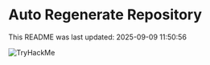 # Auto Regenerate Repository

This README was last updated: 2025-09-09 11:50:56

 ![TryHackMe](https://tryhackme.com/badge/533634)